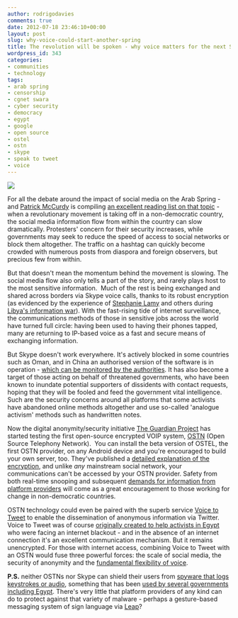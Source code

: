 ```yaml
---
author: rodrigodavies
comments: true
date: 2012-07-18 23:46:10+00:00
layout: post
slug: why-voice-could-start-another-spring
title: The revolution will be spoken - why voice matters for the next Spring
wordpress_id: 343
categories:
- communities
- technology
tags:
- arab spring
- censorship
- cgnet swara
- cyber security
- democracy
- egypt
- google
- open source
- ostel
- ostn
- skype
- speak to tweet
- voice
---
```


[![](http://rodrigodavies.com/blog/wp-content/uploads/2012/07/4107537385_6aaf514056_b.jpg)](http://www.flickr.com/photos/dividedxwexstand)


For all the debate around the impact of social media on the Arab Spring - and [Patrick McCurdy](http://patrickmccurdy.wordpress.com/) is compiling [an excellent reading list on that topic](https://docs.google.com/document/d/1DU8AOlkTV6F0ZyoGcbk_060iBZG5tWKwj_n97EJPe9M) - when a revolutionary movement is taking off in a non-democratic country, the social media information flow from within the country can slow dramatically. Protesters' concern for their security increases, while governments may seek to reduce the speed of access to social networks or block them altogether. The traffic on a hashtag can quickly become crowded with numerous posts from diaspora and foreign observers, but precious few from within.

But that doesn't mean the momentum behind the movement is slowing. The social media flow also only tells a part of the story, and rarely plays host to the most sensitive information.  Much of the rest is being exchanged and shared across borders via Skype voice calls, thanks to its robust encryption (as evidenced by the experience of [Stephanie Lamy](http://twitter.com/wcm_justsocial/) and others during [Libya's information war](http://www.technologyreview.com/featured-story/427640/people-power-20/)). With the fast-rising tide of internet surveillance, the communications methods of those in sensitive jobs across the world have turned full circle: having been used to having their phones tapped, many are returning to IP-based voice as a fast and secure means of exchanging information.

But Skype doesn't work everywhere. It's actively blocked in some countries such as Oman, and in China an authorised version of the software is in operation - [which can be monitored by the authorities](http://www.guardian.co.uk/world/2012/jan/31/chinese-dissident-trial-skype-poem). It has also become a target of those acting on behalf of threatened governments, who have been known to inundate potential supporters of dissidents with contact requests, hoping that they will be fooled and feed the government vital intelligence. Such are the security concerns around all platforms that some activists have abandoned online methods altogether and use so-called 'analogue activism' methods such as handwritten notes.

Now the digital anonymity/security initiative [The Guardian Project](https://guardianproject.info/home/) has started testing the first open-source encrypted VOIP system, [OSTN](https://ostel.me/) (Open Source Telephony Network).  You can install the beta version of OSTEL, the first OSTN provider, on any Android device and you're encouraged to build your own server, too. They've published a [detailed explanation of the encryption](https://guardianproject.info/2012/07/05/a-network-analysis-of-encrypted-voice-over-ostn/), and unlike _any_ mainstream social network, your communications can't be accessed by your OSTN provider. Safety from both real-time snooping and subsequent [demands for information from platform providers](https://support.twitter.com/articles/20170002#) will come as a great encouragement to those working for change in non-democratic countries.

OSTN technology could even be paired with the superb service [Voice to Tweet](https://twitter.com/speak2tweet/) to enable the dissemination of anonymous information via Twitter. Voice to Tweet was of course [originally created to help activists in Egypt](http://www.guardian.co.uk/technology/2011/feb/01/google-twitter-egypt) who were facing an internet blackout - and in the absence of an internet connection it's an excellent communication mechanism. But it remains unencrypted. For those with internet access, combining Voice to Tweet with an OSTN would fuse three powerful forces: the scale of social media, the security of anonymity and the [fundamental flexibility of voice](http://rodrigodavies.wordpress.com/2012/06/21/giving-voice-to-indias-silent-communities/).

**P.S.** neither OSTNs nor Skype can shield their users from [spyware that logs keystrokes or audio](https://twitter.com/natematias/status/226209027338694656), something that has been [used by several governments including Egypt](http://online.wsj.com/article/SB10001424052702304520804576345970862420038.html). There's very little that platform providers of any kind can do to protect against that variety of malware - perhaps a gesture-based messaging system of sign language via [Leap](http://leapmotion.com/)?
